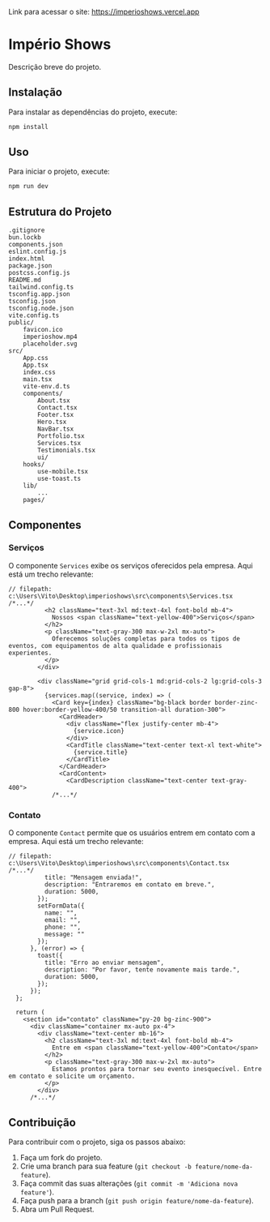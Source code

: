 Link para acessar o site: https://imperioshows.vercel.app
# Império Shows

Descrição breve do projeto.

## Instalação

Para instalar as dependências do projeto, execute:

```sh
npm install
```

## Uso

Para iniciar o projeto, execute:

```sh
npm run dev
```

## Estrutura do Projeto

```plaintext
.gitignore
bun.lockb
components.json
eslint.config.js
index.html
package.json
postcss.config.js
README.md
tailwind.config.ts
tsconfig.app.json
tsconfig.json
tsconfig.node.json
vite.config.ts
public/
    favicon.ico
    imperioshow.mp4
    placeholder.svg
src/
    App.css
    App.tsx
    index.css
    main.tsx
    vite-env.d.ts
    components/
        About.tsx
        Contact.tsx
        Footer.tsx
        Hero.tsx
        NavBar.tsx
        Portfolio.tsx
        Services.tsx
        Testimonials.tsx
        ui/
    hooks/
        use-mobile.tsx
        use-toast.ts
    lib/
        ...
    pages/
```

## Componentes

### Serviços

O componente `Services` exibe os serviços oferecidos pela empresa. Aqui está um trecho relevante:

```tsx
// filepath: c:\Users\Vito\Desktop\imperioshows\src\components\Services.tsx
/*...*/
          <h2 className="text-3xl md:text-4xl font-bold mb-4">
            Nossos <span className="text-yellow-400">Serviços</span>
          </h2>
          <p className="text-gray-300 max-w-2xl mx-auto">
            Oferecemos soluções completas para todos os tipos de eventos, com equipamentos de alta qualidade e profissionais experientes.
          </p>
        </div>

        <div className="grid grid-cols-1 md:grid-cols-2 lg:grid-cols-3 gap-8">
          {services.map((service, index) => (
            <Card key={index} className="bg-black border border-zinc-800 hover:border-yellow-400/50 transition-all duration-300">
              <CardHeader>
                <div className="flex justify-center mb-4">
                  {service.icon}
                </div>
                <CardTitle className="text-center text-xl text-white">
                  {service.title}
                </CardTitle>
              </CardHeader>
              <CardContent>
                <CardDescription className="text-center text-gray-400">
            /*...*/
```

### Contato

O componente `Contact` permite que os usuários entrem em contato com a empresa. Aqui está um trecho relevante:

```tsx
// filepath: c:\Users\Vito\Desktop\imperioshows\src\components\Contact.tsx
/*...*/
          title: "Mensagem enviada!",
          description: "Entraremos em contato em breve.",
          duration: 5000,
        });
        setFormData({
          name: "",
          email: "",
          phone: "",
          message: ""
        });
      }, (error) => {
        toast({
          title: "Erro ao enviar mensagem",
          description: "Por favor, tente novamente mais tarde.",
          duration: 5000,
        });
      });
  };

  return (
    <section id="contato" className="py-20 bg-zinc-900">
      <div className="container mx-auto px-4">
        <div className="text-center mb-16">
          <h2 className="text-3xl md:text-4xl font-bold mb-4">
            Entre em <span className="text-yellow-400">Contato</span>
          </h2>
          <p className="text-gray-300 max-w-2xl mx-auto">
            Estamos prontos para tornar seu evento inesquecível. Entre em contato e solicite um orçamento.
          </p>
        </div>
      /*...*/
```

## Contribuição

Para contribuir com o projeto, siga os passos abaixo:

1. Faça um fork do projeto.
2. Crie uma branch para sua feature (`git checkout -b feature/nome-da-feature`).
3. Faça commit das suas alterações (`git commit -m 'Adiciona nova feature'`).
4. Faça push para a branch (`git push origin feature/nome-da-feature`).
5. Abra um Pull Request.

